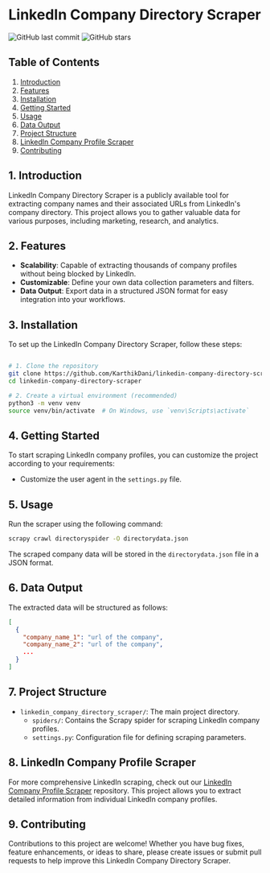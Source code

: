 # LinkedIn Company Directory Scraper

![GitHub last commit](https://img.shields.io/github/last-commit/[KarthikDani/LinkedIn-Company-Directory-Scraper](https://github.com/KarthikDani/LinkedIn-Company-Directory-Scraper/))
![GitHub stars](https://img.shields.io/github/stars/KarthikDani/LinkedIn-Company-Directory-Scraper?style=social)

## Table of Contents

1. [Introduction](#1-introduction)
2. [Features](#2-features)
3. [Installation](#3-installation)
4. [Getting Started](#4-getting-started)
5. [Usage](#5-usage)
6. [Data Output](#6-data-output)
7. [Project Structure](#7-project-structure)
8. [LinkedIn Company Profile Scraper](#8-linkedin-company-profile-scraper)
9. [Contributing](#9-contributing)

## 1. Introduction

LinkedIn Company Directory Scraper is a publicly available tool for extracting company names and their associated URLs from LinkedIn's company directory. This project allows you to gather valuable data for various purposes, including marketing, research, and analytics.

## 2. Features

- **Scalability**: Capable of extracting thousands of company profiles without being blocked by LinkedIn.
- **Customizable**: Define your own data collection parameters and filters.
- **Data Output**: Export data in a structured JSON format for easy integration into your workflows.

## 3. Installation

To set up the LinkedIn Company Directory Scraper, follow these steps:

```bash

# 1. Clone the repository
git clone https://github.com/KarthikDani/linkedin-company-directory-scraper.git
cd linkedin-company-directory-scraper

# 2. Create a virtual environment (recommended)
python3 -m venv venv
source venv/bin/activate  # On Windows, use `venv\Scripts\activate`

```

## 4. Getting Started

To start scraping LinkedIn company profiles, you can customize the project according to your requirements:

- Customize the user agent in the `settings.py` file.

## 5. Usage

Run the scraper using the following command:

```bash
scrapy crawl directoryspider -O directorydata.json
```

The scraped company data will be stored in the `directorydata.json` file in a JSON format.

## 6. Data Output

The extracted data will be structured as follows:

```json
[
  {
    "company_name_1": "url of the company",
    "company_name_2": "url of the company",
    ...
  }
]
```

## 7. Project Structure

- `linkedin_company_directory_scraper/`: The main project directory.
  - `spiders/`: Contains the Scrapy spider for scraping LinkedIn company profiles.
  - `settings.py`: Configuration file for defining scraping parameters.

## 8. LinkedIn Company Profile Scraper

For more comprehensive LinkedIn scraping, check out our [LinkedIn Company Profile Scraper](https://github.com/KarthikDani/linkedin-company-profile-scraper) repository. This project allows you to extract detailed information from individual LinkedIn company profiles.

## 9. Contributing

Contributions to this project are welcome! Whether you have bug fixes, feature enhancements, or ideas to share, please create issues or submit pull requests to help improve this LinkedIn Company Directory Scraper.

